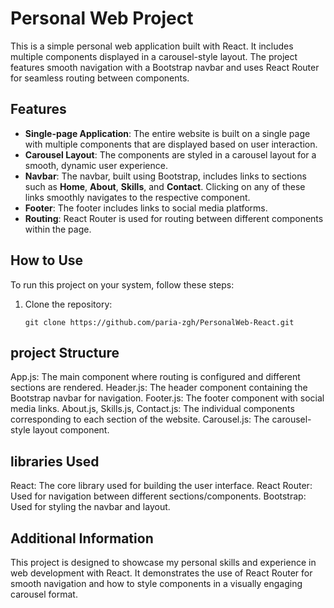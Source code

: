 # Personal Web Project

This is a simple personal web application built with React. It includes multiple components displayed in a carousel-style layout. The project features smooth navigation with a Bootstrap navbar and uses React Router for seamless routing between components.

## Features

- **Single-page Application**: The entire website is built on a single page with multiple components that are displayed based on user interaction.
- **Carousel Layout**: The components are styled in a carousel layout for a smooth, dynamic user experience.
- **Navbar**: The navbar, built using Bootstrap, includes links to sections such as **Home**, **About**, **Skills**, and **Contact**. Clicking on any of these links smoothly navigates to the respective component.
- **Footer**: The footer includes links to social media platforms.
- **Routing**: React Router is used for routing between different components within the page.

## How to Use

To run this project on your system, follow these steps:

1. Clone the repository:
   ```
   git clone https://github.com/paria-zgh/PersonalWeb-React.git

## project Structure
App.js: The main component where routing is configured and different sections are rendered.
Header.js: The header component containing the Bootstrap navbar for navigation.
Footer.js: The footer component with social media links.
About.js, Skills.js, Contact.js: The individual components corresponding to each section of the website.
Carousel.js: The carousel-style layout component.

## libraries Used

React: The core library used for building the user interface.
React Router: Used for navigation between different sections/components.
Bootstrap: Used for styling the navbar and layout.

## Additional Information

This project is designed to showcase my personal skills and experience in web development with React. It demonstrates the use of React Router for smooth navigation and how to style components in a visually engaging carousel format.
